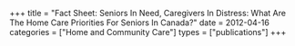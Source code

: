 +++
title = "Fact Sheet: Seniors In Need, Caregivers In Distress: What Are The Home Care Priorities For Seniors In Canada?"
date = 2012-04-16
categories = ["Home and Community Care"]
types = ["publications"]
+++
